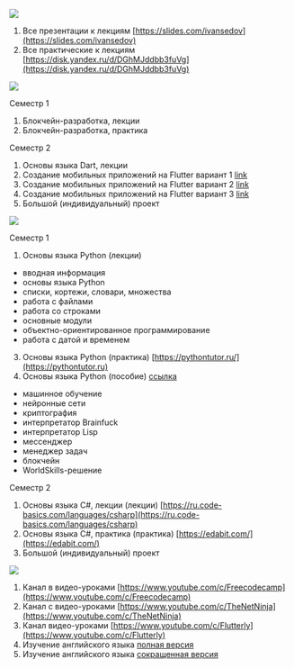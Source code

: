 ![](https://i.ibb.co/vXTWw40/Focus-on-Small-Steps-1584-x-396-px.jpg)

1. Все презентации к лекциям [https://slides.com/ivansedov](https://slides.com/ivansedov)
2. Все практические к лекциям [https://disk.yandex.ru/d/DGhMJddbb3fuVg](https://disk.yandex.ru/d/DGhMJddbb3fuVg)

![](https://i.ibb.co/y8XZ7tb/Untitled-1.jpg)

Семестр 1
1. Блокчейн-разработка, лекции
2. Блокчейн-разработка, практика

Семестр 2
1. Основы языка Dart, лекции
2. Создание мобильных приложений на Flutter вариант 1 [link](https://www.youtube.com/watch?v=1ukSR1GRtMU&list=PL4cUxeGkcC9jLYyp2Aoh6hcWuxFDX6PBJ)
3. Создание мобильных приложений на Flutter вариант 2 [link](https://www.youtube.com/watch?v=cpkSVwf75-k&list=PL6lh8cTntlDiLlH_rHl5F0JOy_gRm_Wa4)
4. Создание мобильных приложений на Flutter вариант 3 [link](https://www.youtube.com/watch?v=sOYGLk3A6NQ&list=PLyaYkfwvXhRKjYAIO4_J_IcHtAXUR_1ci)
5. Большой (индивидуальный) проект

![](https://i.ibb.co/y6K6p4d/Untitled-2.jpg)

Семестр 1
1. Основы языка Python (лекции)

- вводная информация
- основы языка Python
- списки, кортежи, словари, множества
- работа с файлами
- работа со строками
- основные модули
- объектно-ориентированное программирование
- работа с датой и временем

3. Основы языка Python (практика) [https://pythontutor.ru/](https://pythontutor.ru)
4. Основы языка Python (пособие) [ссылка](https://disk.yandex.ru/i/Sp90alQKt-z6Bg)

- машинное обучение
- нейронные сети
- криптография
- интерпретатор Brainfuck
- интерпретатор Lisp
- мессенджер
- менеджер задач
- блокчейн
- WorldSkills-решение

Семестр 2
1. Основы языка C#, лекции (лекции) [https://ru.code-basics.com/languages/csharp](https://ru.code-basics.com/languages/csharp)
2. Основы языка C#, практика (практика) [https://edabit.com/](https://edabit.com/)
3. Большой (индивидуальный) проект


![](https://i.ibb.co/3F11kVM/2021-11-26-19-16-45.png)

1. Канал в видео-уроками [https://www.youtube.com/c/Freecodecamp](https://www.youtube.com/c/Freecodecamp)
2. Канал с видео-уроками [https://www.youtube.com/c/TheNetNinja](https://www.youtube.com/c/TheNetNinja)
3. Канал видео-уроками [https://www.youtube.com/c/Flutterly](https://www.youtube.com/c/Flutterly)
4. Изучение английского языка [полная версия](https://www.youtube.com/playlist?list=PL66DIGaegedqtRaxfVsk6vH5dBDuL5w92)
5. Изучение английского языка [сокращенная версия](https://www.youtube.com/playlist?list=PL66DIGaegedqVBwaauzKVk7DNqIFaXrN_)
